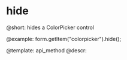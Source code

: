 hide
=============

@short: hides a ColorPicker control



@example:
form.getItem("colorpicker").hide(); 


@template: api_method
@descr:


